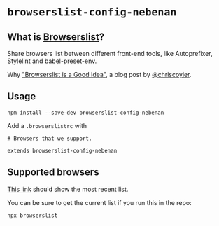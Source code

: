 # `browserslist-config-nebenan`

## What is [Browserslist](https://github.com/browserslist/browserslist)?

Share browsers list between different front-end tools, like Autoprefixer, Stylelint and babel-preset-env.

Why ["Browserslist is a Good Idea"](https://css-tricks.com/browserlist-good-idea/), a blog post by [@chriscoyier](https://github.com/chriscoyier).

## Usage

```shell
npm install --save-dev browserslist-config-nebenan
```

Add a `.browserslistrc` with

```
# Browsers that we support.

extends browserslist-config-nebenan
```

## Supported browsers

[This link](https://browsersl.ist/#q=last+2+major+versions%2C+last+2+years%2C+%3E+1%25%2C+not+dead%2C+not+bb+%3E+0%2C+not+and_uc+%3E+0%2C+not+and_qq+%3E+0%2C+not+baidu+%3E+0%2C+not+ie+%3E+0%2C+not+ie_mob+%3E+0%2Cnot+kaios+%3E+0%2C+not+op_mob+%3E+0+%2Cnot+op_mini+all%0A)
should show the most recent list.

You can be sure to get the current list if you run this in the repo:

`npx browserslist`
